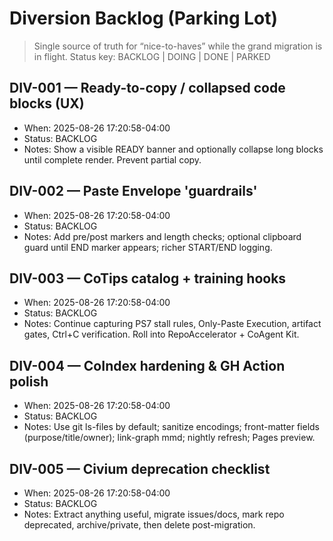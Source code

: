 # Diversion Backlog (Parking Lot)
> Single source of truth for “nice-to-haves” while the grand migration is in flight.
> Status key: BACKLOG | DOING | DONE | PARKED

## DIV-001 — Ready-to-copy / collapsed code blocks (UX)
* When: 2025-08-26 17:20:58-04:00
* Status: BACKLOG
* Notes: Show a visible READY banner and optionally collapse long blocks until complete render. Prevent partial copy.

## DIV-002 — Paste Envelope 'guardrails'
* When: 2025-08-26 17:20:58-04:00
* Status: BACKLOG
* Notes: Add pre/post markers and length checks; optional clipboard guard until END marker appears; richer START/END logging.

## DIV-003 — CoTips catalog + training hooks
* When: 2025-08-26 17:20:58-04:00
* Status: BACKLOG
* Notes: Continue capturing PS7 stall rules, Only-Paste Execution, artifact gates, Ctrl+C verification. Roll into RepoAccelerator + CoAgent Kit.

## DIV-004 — CoIndex hardening & GH Action polish
* When: 2025-08-26 17:20:58-04:00
* Status: BACKLOG
* Notes: Use git ls-files by default; sanitize encodings; front-matter fields (purpose/title/owner); link-graph mmd; nightly refresh; Pages preview.

## DIV-005 — Civium deprecation checklist
* When: 2025-08-26 17:20:58-04:00
* Status: BACKLOG
* Notes: Extract anything useful, migrate issues/docs, mark repo deprecated, archive/private, then delete post-migration.

